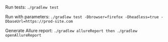 Run tests:
`./gradlew test`

Run with parameters:
`./gradlew test -Dbrowser=firefox -Dheadless=true -DbaseUrl=https://prod-site.com`

Generate Allure report:
`./gradlew allureReport then ./gradlew openAllureReport`